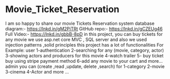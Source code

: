 # Movie_Ticket_Reservation


I am so happy to share our movie Tickets Reservation system 
database diagram:- https://lnkd.in/gM2PiTRt
GitHub repo:- https://lnkd.in/gCZEUg46
Full Video:- https://lnkd.in/gbbB-8pD
in this project, you can buy tickets for any movie 
we use asp.net core MVC , SQL server
and also we used injection patterns ,solid principles
this project has a lot of functionalities For Example:
 user 
1-authentication
2-searching for any (movie, category, actor)
3-showing actors and producers for this movie
4-watch trailer 
5- buy ticket buy using stripe payment method
6-add any movie to your cart
and more...
 admin 
you can (create ,read ,update, delete ,search) for 
1-category
2-movie
3-cinema
4-Actor
and more ... 

